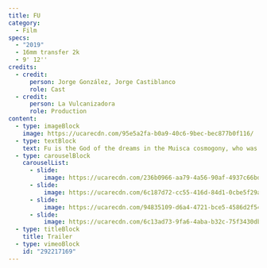 ```yaml
---
title: FU
category:
  - Film
specs:
  - "2019"
  - 16mm transfer 2k
  - 9' 12''
credits:
  - credit:
      person: Jorge González, Jorge Castiblanco
      role: Cast
  - credit:
      person: La Vulcanizadora
      role: Production
content:
  - type: imageBlock
    image: https://ucarecdn.com/95e5a2fa-b0a9-40c6-9bec-bec877b0f116/
  - type: textBlock
    text: Fu is the God of the dreams in the Muisca cosmogony, who was worshiped on the big island of the “Fúquene” lagoon, which means “the bed of the God Fu”. This lagoon is located 116 kilometres from Bogota and tends to disappear. Those who were born here, surrounded by the “Junco” and the “Enea” (plants that grow in the lagoon), have dedicated their lives to weave them.
  - type: carouselBlock
    carouselList:
      - slide:
          image: https://ucarecdn.com/236b0966-aa79-4a56-90af-4937c66bd0f5/
      - slide:
          image: https://ucarecdn.com/6c187d72-cc55-416d-84d1-0cbe5f29afb1/
      - slide:
          image: https://ucarecdn.com/94835109-d6a4-4721-bce5-4586d2f54280/
      - slide:
          image: https://ucarecdn.com/6c13ad73-9fa6-4aba-b32c-75f3430db6f3/
  - type: titleBlock
    title: Trailer
  - type: vimeoBlock
    id: "292217169"
---
```

